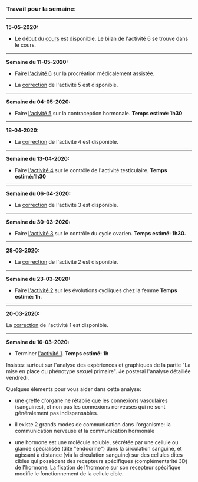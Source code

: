 ### Travail pour la semaine:

______


**15-05-2020:**

- Le début du [cours](https://ipfs.io/ipfs/QmefQEnuupn7Vtz3ipJsg7sa5MMetoHFJtR8eK4vjCbtFc) est disponible. Le bilan de l'activité 6 se trouve dans le cours.


______


**Semaine du 11-05-2020:**

- Faire [l'acivité 6](https://ipfs.io/ipfs/QmXLD2jHZaZHGgBe7tRC6UC3BMnDt3EfPibbaRh3nU1DcH) sur la procréation médicalement assistée.


- La [correction](https://ipfs.io/ipfs/Qmd3DTs35H5Yw4B9LFi1iv65oh4K785SnUKMVewF9QQEf1) de l'activité 5 est disponible.


______


**Semaine du 04-05-2020:**

- Faire [l'acivité 5](https://github.com/YannBouyeron/SVT2/blob/master/Thème-2/A5%20contraception.md) sur la contraception hormonale. **Temps estimé: 1h30**	


______


**18-04-2020:** 

- La [correction](https://github.com/YannBouyeron/SVT2/blob/master/Thème-2/A4%20correction.md) de l'activité 4 est disponible.

______

**Semaine du 13-04-2020:**

- Faire [l'activité 4](https://github.com/YannBouyeron/SVT2/blob/master/Thème-2/A4%20Testis.md) sur le contrôle de l'activité testiculaire. **Temps estimé:1h30**


_______


**Semaine du 06-04-2020:**

- La [correction](https://github.com/YannBouyeron/SVT2/blob/master/Thème-2/A3%20correction.md) de l'activité 3 est disponible.

_______


**Semaine du 30-03-2020:**

- Faire [l'activité 3](https://github.com/YannBouyeron/SVT2/blob/master/Thème-2/A3%20CHH.md) sur le contrôle du cycle ovarien. **Temps estimé: 1h30.**


______


**28-03-2020:**

- La [correction](https://github.com/YannBouyeron/SVT2/blob/master/Thème-2/A2%20correction.md) de l'activité 2 est disponible.


______


**Semaine du 23-03-2020:**

- Faire [l'activité 2](https://github.com/YannBouyeron/SVT2/blob/master/Thème-2/A2%20Cycles%20femmes.md) sur les évolutions cycliques chez la femme **Temps estimé: 1h**.


______


**20-03-2020:**

La [correction](https://github.com/YannBouyeron/SVT2/blob/master/Thème-2/A1%20Correction.md) de l'activité 1 est disponible.


______


**Semaine du 16-03-2020:**

- Terminer [l'activité 1](https://github.com/YannBouyeron/SVT2/blob/master/Thème-2/A1%20Phénotypes%20sexuels.md). **Temps estimé: 1h**

Insistez surtout sur l'analyse des expériences et graphiques de la partie "La mise en place du phénotype sexuel primaire". Je posterai l'analyse détaillée vendredi.

Quelques éléments pour vous aider dans cette analyse:

- une greffe d'organe ne rétablie que les connexions vasculaires (sanguines), et non pas les connexions nerveuses qui ne sont généralement pas indispensables.

- il existe 2 grands modes de communication dans l'organisme: la communication nerveuse et la communication hormonale

- une hormone est une molécule soluble, sécrétée par une cellule ou glande spécialisée (dite "endocrine") dans la circulation sanguine, et agissant à distance (via la circulation sanguine) sur des cellules dites cibles qui possèdent des recepteurs spécifiques (complémentarité 3D) de l'hormone. La fixation de l'hormone sur son recepteur spécifique modifie le fonctionnement de la cellule cible.
